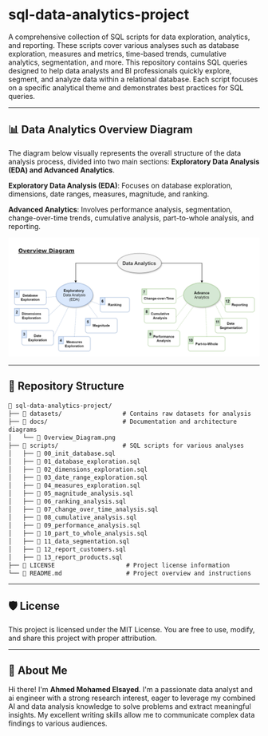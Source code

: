 # sql-data-analytics-project

A comprehensive collection of SQL scripts for data exploration, analytics, and reporting. These scripts cover various analyses such as database exploration, measures and metrics, time-based trends, cumulative analytics, segmentation, and more. This repository contains SQL queries designed to help data analysts and BI professionals quickly explore, segment, and analyze data within a relational database. Each script focuses on a specific analytical theme and demonstrates best practices for SQL queries.

---

## 📊 Data Analytics Overview Diagram

The diagram below visually represents the overall structure of the data analysis process, divided into two main sections: **Exploratory Data Analysis (EDA) and Advanced Analytics**.

**Exploratory Data Analysis (EDA)**: Focuses on database exploration, dimensions, date ranges, measures, magnitude, and ranking.

**Advanced Analytics**: Involves performance analysis, segmentation, change-over-time trends, cumulative analysis, part-to-whole analysis, and reporting.

![Overview Diagram](docs/Overview_Diagram.png)

---

## 📂 Repository Structure
```
📁 sql-data-analytics-project/
├── 📁 datasets/                 # Contains raw datasets for analysis
├── 📁 docs/                     # Documentation and architecture diagrams
│   └── 📄 Overview_Diagram.png
├── 📁 scripts/                  # SQL scripts for various analyses
│   ├── 📄 00_init_database.sql
│   ├── 📄 01_database_exploration.sql
│   ├── 📄 02_dimensions_exploration.sql
│   ├── 📄 03_date_range_exploration.sql
│   ├── 📄 04_measures_exploration.sql
│   ├── 📄 05_magnitude_analysis.sql
│   ├── 📄 06_ranking_analysis.sql
│   ├── 📄 07_change_over_time_analysis.sql
│   ├── 📄 08_cumulative_analysis.sql
│   ├── 📄 09_performance_analysis.sql
│   ├── 📄 10_part_to_whole_analysis.sql
│   ├── 📄 11_data_segmentation.sql
│   ├── 📄 12_report_customers.sql
│   ├── 📄 13_report_products.sql
├── 📄 LICENSE                    # Project license information
└── 📄 README.md                  # Project overview and instructions
```

---

## 🛡️ License
This project is licensed under the MIT License. You are free to use, modify, and share this project with proper attribution.

---

## 🌟 About Me
Hi there! I'm **Ahmed Mohamed Elsayed**. I'm a passionate data analyst and ai engineer with a strong research interest, eager to leverage my combined AI and data analysis knowledge to solve problems and extract meaningful insights. My excellent writing skills allow me to communicate complex data findings to various audiences.
